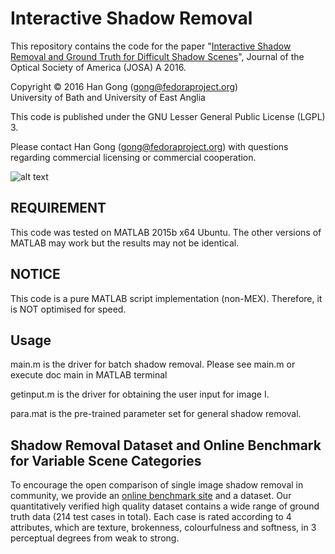 # Interactive Shadow Removal
This repository contains the code for the paper
"[Interactive Shadow Removal and Ground Truth for Difficult Shadow Scenes](http://arxiv.org/abs/1608.00762)", Journal of the Optical Society of America (JOSA) A 2016.

Copyright &copy; 2016 Han Gong (gong@fedoraproject.org)<br />
University of Bath and University of East Anglia

This code is published under the GNU Lesser General Public License (LGPL) 3.

Please contact Han Gong (gong@fedoraproject.org) with questions regarding 
commercial licensing or commercial cooperation.

![alt text](http://www2.cmp.uea.ac.uk/~ybb15eau/josa2016.jpg "Pipeline")

## REQUIREMENT
This code was tested on MATLAB 2015b x64 Ubuntu. The other versions of MATLAB 
may work but the results may not be identical.

## NOTICE
This code is a pure MATLAB script implementation (non-MEX). Therefore, it is NOT optimised for speed.

## Usage
main.m is the driver for batch shadow removal. Please see main.m or execute
doc main in MATLAB terminal

getinput.m is the driver for obtaining the user input for image I.

para.mat is the pre-trained parameter set for general shadow removal.

## Shadow Removal Dataset and Online Benchmark for Variable Scene Categories
To encourage the open comparison of single image shadow removal in community, we provide an [online benchmark site](http://cs.bath.ac.uk/~hg299/shadow_eval/eval.php) and a dataset. Our quantitatively verified high quality dataset contains a wide range of ground truth data (214 test cases in total). Each case is rated according to 4 attributes, which are texture, brokenness, colourfulness and softness, in 3 perceptual degrees from weak to strong.
